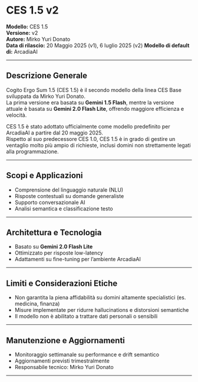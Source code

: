 # CES 1.5 v2

**Modello:** CES 1.5  
**Versione:** v2  
**Autore:** Mirko Yuri Donato  
**Data di rilascio:** 20 Maggio 2025  (v1), 6 luglio 2025 (v2)
 **Modello di default di:** ArcadiaAI

---

## Descrizione Generale

Cogito Ergo Sum 1.5 (CES 1.5) è il secondo modello della linea CES Base sviluppata da Mirko Yuri Donato.  
La prima versione era basata su **Gemini 1.5 Flash**, mentre la versione attuale è basata su **Gemini 2.0 Flash Lite**, offrendo maggiore efficienza e velocità.

CES 1.5 è stato adottato ufficialmente come modello predefinito per ArcadiaAI a partire dal 20 maggio 2025.  
Rispetto al suo predecessore CES 1.0, CES 1.5 è in grado di gestire un ventaglio molto più ampio di richieste, inclusi domini non strettamente legati alla programmazione.

---

##  Scopi e Applicazioni

- Comprensione del linguaggio naturale (NLU)
- Risposte contestuali su domande generaliste
- Supporto conversazionale AI
- Analisi semantica e classificazione testo

---

## Architettura e Tecnologia

- Basato su **Gemini 2.0 Flash Lite**
- Ottimizzato per risposte low-latency
- Adattamenti su fine-tuning per l’ambiente ArcadiaAI

---

## Limiti e Considerazioni Etiche

- Non garantita la piena affidabilità su domini altamente specialistici (es. medicina, finanza)
- Misure implementate per ridurre hallucinations e distorsioni semantiche
- Il modello non è abilitato a trattare dati personali o sensibili

---

## Manutenzione e Aggiornamenti

- Monitoraggio settimanale su performance e drift semantico
- Aggiornamenti previsti trimestralmente
- Responsabile tecnico: Mirko Yuri Donato

---

